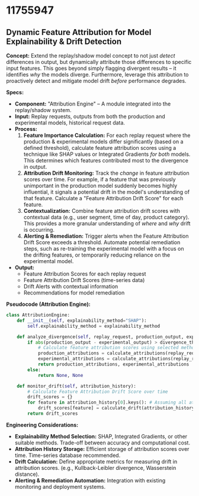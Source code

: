 # 11755947

## Dynamic Feature Attribution for Model Explainability & Drift Detection

**Concept:** Extend the replay/shadow model concept to not just *detect* differences in output, but dynamically attribute those differences to specific input features. This goes beyond simply flagging divergent results – it identifies *why* the models diverge.  Furthermore, leverage this attribution to proactively detect and mitigate model drift *before* performance degrades.

**Specs:**

*   **Component:** "Attribution Engine" – A module integrated into the replay/shadow system.
*   **Input:** Replay requests, outputs from both the production and experimental models, historical request data.
*   **Process:**
    1.  **Feature Importance Calculation:** For each replay request where the production & experimental models differ significantly (based on a defined threshold), calculate feature attribution scores using a technique like SHAP values or Integrated Gradients *for both* models. This determines which features contributed most to the divergence in output.
    2.  **Attribution Drift Monitoring:** Track the *change* in feature attribution scores over time.  For example, if a feature that was previously unimportant in the production model suddenly becomes highly influential, it signals a potential drift in the model's understanding of that feature. Calculate a "Feature Attribution Drift Score" for each feature.
    3.  **Contextualization:**  Combine feature attribution drift scores with contextual data (e.g., user segment, time of day, product category).  This provides a more granular understanding of *where* and *why* drift is occurring.
    4.  **Alerting & Remediation:** Trigger alerts when the Feature Attribution Drift Score exceeds a threshold. Automate potential remediation steps, such as re-training the experimental model with a focus on the drifting features, or temporarily reducing reliance on the experimental model.
*   **Output:**  
    *   Feature Attribution Scores for each replay request
    *   Feature Attribution Drift Scores (time-series data)
    *   Drift Alerts with contextual information
    *   Recommendations for model remediation

**Pseudocode (Attribution Engine):**

```python
class AttributionEngine:
    def __init__(self, explainability_method="SHAP"):
        self.explainability_method = explainability_method

    def analyze_divergence(self, replay_request, production_output, experimental_output):
        if abs(production_output - experimental_output) > divergence_threshold:
            # Calculate feature attribution scores using selected method
            production_attributions = calculate_attributions(replay_request, production_model, self.explainability_method)
            experimental_attributions = calculate_attributions(replay_request, experimental_model, self.explainability_method)
            return production_attributions, experimental_attributions
        else:
            return None, None

    def monitor_drift(self, attribution_history):
        # Calculate Feature Attribution Drift Score over time
        drift_scores = {}
        for feature in attribution_history[0].keys(): # Assuming all attributions have same features
            drift_scores[feature] = calculate_drift(attribution_history, feature)
        return drift_scores
```

**Engineering Considerations:**

*   **Explainability Method Selection:** SHAP, Integrated Gradients, or other suitable methods. Trade-off between accuracy and computational cost.
*   **Attribution History Storage:** Efficient storage of attribution scores over time. Time-series database recommended.
*   **Drift Calculation:** Define appropriate metrics for measuring drift in attribution scores.  (e.g., Kullback-Leibler divergence, Wasserstein distance).
*   **Alerting & Remediation Automation:** Integration with existing monitoring and deployment systems.